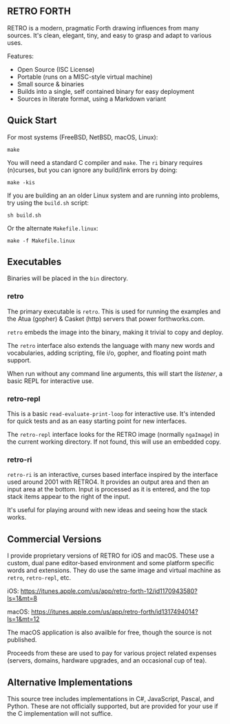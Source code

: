 ## RETRO FORTH

RETRO is a modern, pragmatic Forth drawing influences from many
sources. It's clean, elegant, tiny, and easy to grasp and adapt
to various uses.

Features:

- Open Source (ISC License)
- Portable (runs on a MISC-style virtual machine)
- Small source & binaries
- Builds into a single, self contained binary for easy deployment
- Sources in literate format, using a Markdown variant

## Quick Start

For most systems (FreeBSD, NetBSD, macOS, Linux):

    make

You will need a standard C compiler and `make`. The `ri` binary
requires (n)curses, but you can ignore any build/link errors by
doing:

    make -kis

If you are building an an older Linux system and are running
into problems, try using the `build.sh` script:

    sh build.sh

Or the alternate `Makefile.linux`:

    make -f Makefile.linux

## Executables

Binaries will be placed in the `bin` directory.

### retro

The primary executable is `retro`. This is used for running the
examples and the Atua (gopher) & Casket (http) servers that
power forthworks.com.

`retro` embeds the image into the binary, making it trivial
to copy and deploy.

The `retro` interface also extends the language with many new
words and vocabularies, adding scripting, file i/o, gopher, and
floating point math support.

When run without any command line arguments, this will start
the *listener*, a basic REPL for interactive use.

### retro-repl

This is a basic `read-evaluate-print-loop` for interactive use.
It's intended for quick tests and as an easy starting point for
new interfaces.

The `retro-repl` interface looks for the RETRO image (normally
`ngaImage`) in the current working directory. If not found,
this will use an embedded copy.

### retro-ri

`retro-ri` is an interactive, curses based interface inspired
by the interface used around 2001 with RETRO4. It provides an
output area and then an input area at the bottom. Input is
processed as it is entered, and the top stack items appear to
the right of the input.

It's useful for playing around with new ideas and seeing how
the stack works.

## Commercial Versions

I provide proprietary versions of RETRO for iOS and macOS.
These use a custom, dual pane editor-based environment and
some platform specific words and extensions. They do use the
same image and virtual machine as `retro`, `retro-repl`, etc.

iOS:   https://itunes.apple.com/us/app/retro-forth-12/id1170943580?ls=1&mt=8

macOS: https://itunes.apple.com/us/app/retro-forth/id1317494014?ls=1&mt=12

The macOS application is also availble for free, though the
source is not published.

Proceeds from these are used to pay for various project related
expenses (servers, domains, hardware upgrades, and an
occasional cup of tea).

## Alternative Implementations

This source tree includes implementations in C#, JavaScript,
Pascal, and Python. These are not officially supported, but
are provided for your use if the C implementation will not
suffice.
